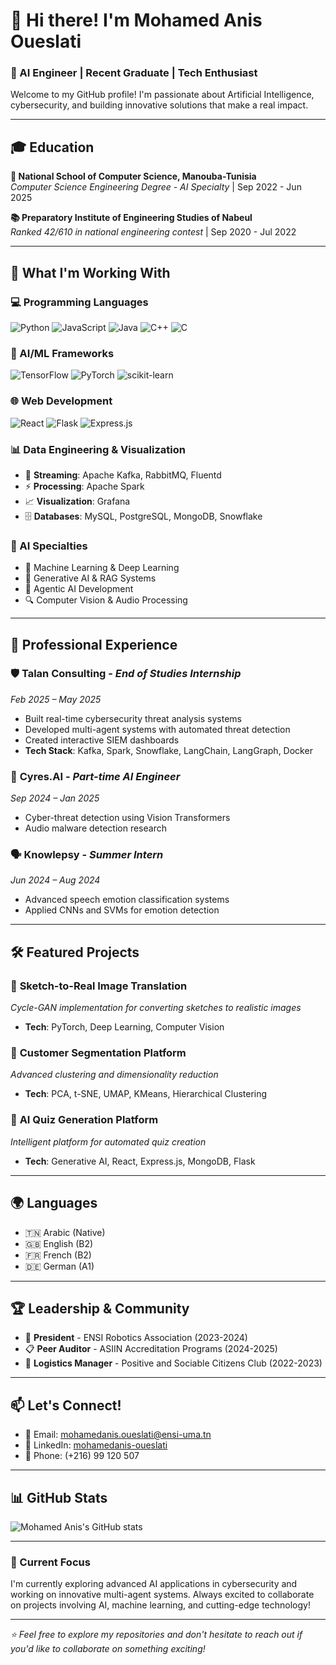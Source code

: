 # 👋 Hi there! I'm Mohamed Anis Oueslati

### 🤖 AI Engineer | Recent Graduate | Tech Enthusiast

Welcome to my GitHub profile! I'm passionate about Artificial Intelligence, cybersecurity, and building innovative solutions that make a real impact.

---

## 🎓 Education

**🏫 National School of Computer Science, Manouba-Tunisia**  
*Computer Science Engineering Degree - AI Specialty* | Sep 2022 - Jun 2025

**📚 Preparatory Institute of Engineering Studies of Nabeul**  
*Ranked 42/610 in national engineering contest* | Sep 2020 - Jul 2022

---

## 🚀 What I'm Working With

### 💻 Programming Languages
![Python](https://img.shields.io/badge/-Python-3776AB?style=flat-square&logo=Python&logoColor=white)
![JavaScript](https://img.shields.io/badge/-JavaScript-F7DF1E?style=flat-square&logo=javascript&logoColor=black)
![Java](https://img.shields.io/badge/-Java-007396?style=flat-square&logo=java&logoColor=white)
![C++](https://img.shields.io/badge/-C++-00599C?style=flat-square&logo=c%2B%2B&logoColor=white)
![C](https://img.shields.io/badge/-C-A8B9CC?style=flat-square&logo=c&logoColor=black)

### 🧠 AI/ML Frameworks
![TensorFlow](https://img.shields.io/badge/-TensorFlow-FF6F00?style=flat-square&logo=tensorflow&logoColor=white)
![PyTorch](https://img.shields.io/badge/-PyTorch-EE4C2C?style=flat-square&logo=pytorch&logoColor=white)
![scikit-learn](https://img.shields.io/badge/-scikit--learn-F7931E?style=flat-square&logo=scikit-learn&logoColor=white)

### 🌐 Web Development
![React](https://img.shields.io/badge/-React-61DAFB?style=flat-square&logo=react&logoColor=black)
![Flask](https://img.shields.io/badge/-Flask-000000?style=flat-square&logo=flask&logoColor=white)
![Express.js](https://img.shields.io/badge/-Express.js-000000?style=flat-square&logo=express&logoColor=white)

### 📊 Data Engineering & Visualization
- 🔄 **Streaming**: Apache Kafka, RabbitMQ, Fluentd
- ⚡ **Processing**: Apache Spark
- 📈 **Visualization**: Grafana
- 🗄️ **Databases**: MySQL, PostgreSQL, MongoDB, Snowflake

### 🤖 AI Specialties
- 🧠 Machine Learning & Deep Learning
- 🤖 Generative AI & RAG Systems
- 🎯 Agentic AI Development
- 🔍 Computer Vision & Audio Processing

---

## 💼 Professional Experience

### 🛡️ **Talan Consulting** - *End of Studies Internship*
*Feb 2025 – May 2025*
- Built real-time cybersecurity threat analysis systems
- Developed multi-agent systems with automated threat detection
- Created interactive SIEM dashboards
- **Tech Stack**: Kafka, Spark, Snowflake, LangChain, LangGraph, Docker

### 🔬 **Cyres.AI** - *Part-time AI Engineer*
*Sep 2024 – Jan 2025*
- Cyber-threat detection using Vision Transformers
- Audio malware detection research

### 🗣️ **Knowlepsy** - *Summer Intern*
*Jun 2024 – Aug 2024*
- Advanced speech emotion classification systems
- Applied CNNs and SVMs for emotion detection

---

## 🛠️ Featured Projects

### 🎨 **Sketch-to-Real Image Translation**
*Cycle-GAN implementation for converting sketches to realistic images*
- **Tech**: PyTorch, Deep Learning, Computer Vision

### 👥 **Customer Segmentation Platform**
*Advanced clustering and dimensionality reduction*
- **Tech**: PCA, t-SNE, UMAP, KMeans, Hierarchical Clustering

### 📝 **AI Quiz Generation Platform**
*Intelligent platform for automated quiz creation*
- **Tech**: Generative AI, React, Express.js, MongoDB, Flask

---

## 🌍 Languages
- 🇹🇳 Arabic (Native)
- 🇬🇧 English (B2)
- 🇫🇷 French (B2)
- 🇩🇪 German (A1)

---

## 🏆 Leadership & Community

- 🤖 **President** - ENSI Robotics Association (2023-2024)
- 📋 **Peer Auditor** - ASIIN Accreditation Programs (2024-2025)
- 🎯 **Logistics Manager** - Positive and Sociable Citizens Club (2022-2023)

---

## 📫 Let's Connect!

- 📧 Email: mohamedanis.oueslati@ensi-uma.tn
- 💼 LinkedIn: [mohamedanis-oueslati](https://linkedin.com/in/mohamedanis-oueslati)
- 📱 Phone: (+216) 99 120 507

---

## 📊 GitHub Stats

![Mohamed Anis's GitHub stats](https://github-readme-stats.vercel.app/api?username=Med-Anis-Oueslati&show_icons=true&theme=radical)

---

### 🎯 Current Focus
I'm currently exploring advanced AI applications in cybersecurity and working on innovative multi-agent systems. Always excited to collaborate on projects involving AI, machine learning, and cutting-edge technology!

---

*⭐ Feel free to explore my repositories and don't hesitate to reach out if you'd like to collaborate on something exciting!*
